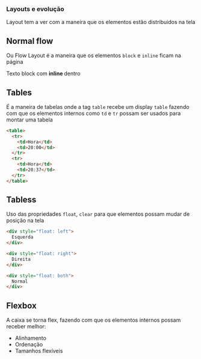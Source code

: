 ### Layouts e evolução

Layout tem a ver com a maneira que os elementos estão distribuidos na tela

## Normal flow

Ou Flow Layout é a maneira que os elementos `block` e `inline` ficam na página

<p>Texto block com <strong> inline </strong> dentro</p>

## Tables

É a maneira de tabelas onde a tag `table` recebe um display `table` fazendo com que os elementos internos como `td` e `tr` possam ser usados para montar uma tabela

```HTML
<table>
  <tr>
    <td>Hora</td>
    <td>20:00</td>
  </tr>
  <tr>
    <td>Hora</td>
    <td>20:37</td>
  </tr>
</table>
```

## Tabless

Uso das propriedades `float`, `clear` para que elementos possam mudar de posição na tela

```HTML
<div style="float: left">
  Esquerda
</div>

<div style="float: right">
  Direita
</div>

<div style="float: both">
  Normal
</div>
```

## Flexbox
A caixa se torna flex, fazendo com que os elementos internos possam receber melhor:
- Alinhamento
- Ordenação
- Tamanhos flexíveis